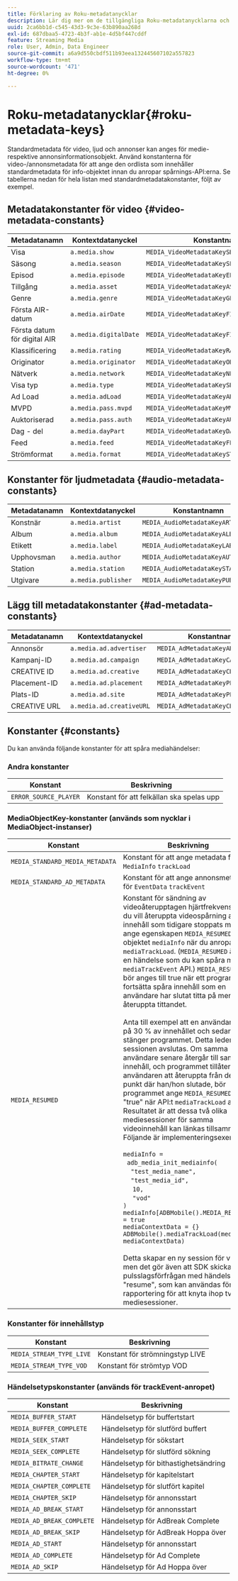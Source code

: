 ```yaml
---
title: Förklaring av Roku-metadatanycklar
description: Lär dig mer om de tillgängliga Roku-metadatanycklarna och visa hela listan med standardmetadatakonstanter.
uuid: 2ca6bb1d-c545-43d3-9c3e-63b890aa268d
exl-id: 687dbaa5-4723-4b3f-ab1e-4d5bf447cddf
feature: Streaming Media
role: User, Admin, Data Engineer
source-git-commit: a6a9d550cbdf511b93eea132445607102a557823
workflow-type: tm+mt
source-wordcount: '471'
ht-degree: 0%

---
```


# Roku-metadatanycklar{#roku-metadata-keys}

Standardmetadata för video, ljud och annonser kan anges för medie- respektive annonsinformationsobjekt. Använd konstanterna för video-/annonsmetadata för att ange den ordlista som innehåller standardmetadata för info-objektet innan du anropar spårnings-API:erna. Se tabellerna nedan för hela listan med standardmetadatakonstanter, följt av exempel.

## Metadatakonstanter för video {#video-metadata-constants}

| Metadatanamn | Kontextdatanyckel | Konstantnamn |
| --- | --- | --- |
| Visa | `a.media.show` | `MEDIA_VideoMetadataKeySHOW` |
| Säsong | `a.media.season` | `MEDIA_VideoMetadataKeySEASON` |
| Episod | `a.media.episode` | `MEDIA_VideoMetadataKeyEPISODE` |
| Tillgång | `a.media.asset` | `MEDIA_VideoMetadataKeyASSET_ID` |
| Genre | `a.media.genre` | `MEDIA_VideoMetadataKeyGENRE` |
| Första AIR-datum | `a.media.airDate` | `MEDIA_VideoMetadataKeyFIRST_AIR_DATE` |
| Första datum för digital AIR | `a.media.digitalDate` | `MEDIA_VideoMetadataKeyFIRST_DIGITAL_DATE` |
| Klassificering | `a.media.rating` | `MEDIA_VideoMetadataKeyRATING` |
| Originator | `a.media.originator` | `MEDIA_VideoMetadataKeyORIGINATOR` |
| Nätverk | `a.media.network` | `MEDIA_VideoMetadataKeyNETWORK` |
| Visa typ | `a.media.type` | `MEDIA_VideoMetadataKeySHOW_TYPE` |
| Ad Load | `a.media.adLoad` | `MEDIA_VideoMetadataKeyAD_LOAD` |
| MVPD | `a.media.pass.mvpd` | `MEDIA_VideoMetadataKeyMVPD` |
| Auktoriserad | `a.media.pass.auth` | `MEDIA_VideoMetadataKeyAUTHORIZED` |
| Dag - del | `a.media.dayPart` | `MEDIA_VideoMetadataKeyDAY_PART` |
| Feed | `a.media.feed` | `MEDIA_VideoMetadataKeyFEED` |
| Strömformat | `a.media.format` | `MEDIA_VideoMetadataKeySTREAM_FORMAT` |

## Konstanter för ljudmetadata {#audio-metadata-constants}

| Metadatanamn | Kontextdatanyckel | Konstantnamn |
| --- | --- | --- |
| Konstnär | `a.media.artist` | `MEDIA_AudioMetadataKeyARTIST` |
| Album | `a.media.album` | `MEDIA_AudioMetadataKeyALBUM` |
| Etikett | `a.media.label` | `MEDIA_AudioMetadataKeyLABEL` |
| Upphovsman | `a.media.author` | `MEDIA_AudioMetadataKeyAUTHOR` |
| Station | `a.media.station` | `MEDIA_AudioMetadataKeySTATION` |
| Utgivare | `a.media.publisher` | `MEDIA_AudioMetadataKeyPUBLISHER` |

## Lägg till metadatakonstanter {#ad-metadata-constants}

| Metadatanamn | Kontextdatanyckel | Konstantnamn |
| --- | --- | --- |
| Annonsör | `a.media.ad.advertiser` | `MEDIA_AdMetadataKeyADVERTISER` |
| Kampanj-ID | `a.media.ad.campaign` | `MEDIA_AdMetadataKeyCAMPAIGN_ID` |
| CREATIVE ID | `a.media.ad.creative` | `MEDIA_AdMetadataKeyCREATIVE_ID` |
| Placement-ID | `a.media.ad.placement` | `MEDIA_AdMetadataKeyPLACEMENT_ID` |
| Plats-ID | `a.media.ad.site` | `MEDIA_AdMetadataKeyPLACEMENT_ID` |
| CREATIVE URL | `a.media.ad.creativeURL` | `MEDIA_AdMetadataKeyCREATIVE_URL` |

## Konstanter {#constants}

Du kan använda följande konstanter för att spåra mediahändelser:

### Andra konstanter

| Konstant | Beskrivning   |
|---|---|
| `ERROR_SOURCE_PLAYER` | Konstant för att felkällan ska spelas upp |

### MediaObjectKey-konstanter (används som nycklar i MediaObject-instanser)

| Konstant | Beskrivning   |
| --- | --- |
| `MEDIA_STANDARD_MEDIA_METADATA` | Konstant för att ange metadata för `MediaInfo` `trackLoad` |
| `MEDIA_STANDARD_AD_METADATA` | Konstant för att ange annonsmetadata för `EventData` `trackEvent` |
| `MEDIA_RESUMED` | Konstant för sändning av videoåterupptagen hjärtfrekvens. Om du vill återuppta videospårning av innehåll som tidigare stoppats måste du ange egenskapen `MEDIA_RESUMED` för objektet `mediaInfo` när du anropar `mediaTrackLoad`. (`MEDIA_RESUMED` är inte en händelse som du kan spåra med `mediaTrackEvent` API.) `MEDIA_RESUMED` bör anges till true när ett program vill fortsätta spåra innehåll som en användare har slutat titta på men nu vill återuppta tittandet. <br/><br/>Anta till exempel att en användare tittar på 30 % av innehållet och sedan stänger programmet. Detta leder till att sessionen avslutas. Om samma användare senare återgår till samma innehåll, och programmet tillåter användaren att återuppta från den punkt där han/hon slutade, bör programmet ange `MEDIA_RESUMED` till &quot;true&quot; när API:t `mediaTrackLoad` anropas. Resultatet är att dessa två olika mediesessioner för samma videoinnehåll kan länkas tillsammans. Följande är implementeringsexemplet: <br/><br/> `mediaInfo =` <br/>   `adb_media_init_mediainfo(` <br/>     `"test_media_name",` <br/>     `"test_media_id",`<br/>      `10,` <br/>     `"vod"` <br/> `)` <br/> `mediaInfo[ADBMobile().MEDIA_RESUMED] = true` <br/> `mediaContextData = {}` <br/>  `ADBMobile().mediaTrackLoad(mediaInfo, mediaContextData)` <br/><br/>Detta skapar en ny session för videon, men det gör även att SDK skickar en pulsslagsförfrågan med händelsetypen &quot;resume&quot;, som kan användas för rapportering för att knyta ihop två olika mediesessioner. |

### Konstanter för innehållstyp

| Konstant | Beskrivning   |
|---|---|
| `MEDIA_STREAM_TYPE_LIVE` | Konstant för strömningstyp LIVE |
| `MEDIA_STREAM_TYPE_VOD` | Konstant för strömtyp VOD |

### Händelsetypskonstanter (används för trackEvent-anropet)

| Konstant | Beskrivning   |
|---|---|
| `MEDIA_BUFFER_START` | Händelsetyp för buffertstart |
| `MEDIA_BUFFER_COMPLETE` | Händelsetyp för slutförd buffert |
| `MEDIA_SEEK_START` | Händelsetyp för sökstart |
| `MEDIA_SEEK_COMPLETE` | Händelsetyp för slutförd sökning |
| `MEDIA_BITRATE_CHANGE` | Händelsetyp för bithastighetsändring |
| `MEDIA_CHAPTER_START` | Händelsetyp för kapitelstart |
| `MEDIA_CHAPTER_COMPLETE` | Händelsetyp för slutfört kapitel |
| `MEDIA_CHAPTER_SKIP` | Händelsetyp för annonsstart |
| `MEDIA_AD_BREAK_START` | Händelsetyp för annonsstart |
| `MEDIA_AD_BREAK_COMPLETE` | Händelsetyp för AdBreak Complete |
| `MEDIA_AD_BREAK_SKIP` | Händelsetyp för AdBreak Hoppa över |
| `MEDIA_AD_START` | Händelsetyp för annonsstart |
| `MEDIA_AD_COMPLETE` | Händelsetyp för Ad Complete |
| `MEDIA_AD_SKIP` | Händelsetyp för Ad Hoppa över |
